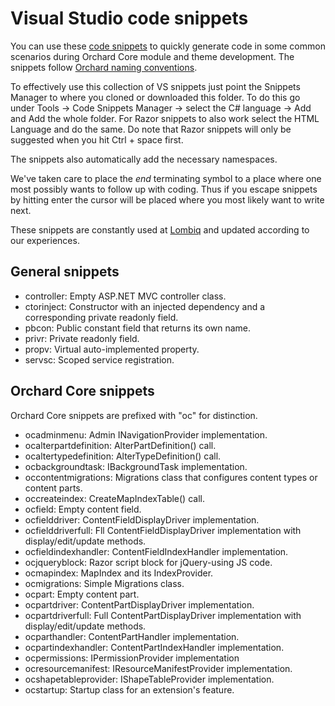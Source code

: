 # Visual Studio code snippets



You can use these [code snippets](https://docs.microsoft.com/en-us/visualstudio/ide/code-snippets) to quickly generate code in some common scenarios during Orchard Core module and theme development. The snippets follow [Orchard naming conventions](../../DevelopmentGuidelines/NamingConventions).

To effectively use this collection of VS snippets just point the Snippets Manager to where you cloned or downloaded this folder. To do this go under Tools → Code Snippets Manager → select the C# language → Add and Add the whole folder. For Razor snippets to also work select the HTML Language and do the same. Do note that Razor snippets will only be suggested when you hit Ctrl + space first.

The snippets also automatically add the necessary namespaces.

We've taken care to place the $end$ terminating symbol to a place where one most possibly wants to follow up with coding. Thus if you escape snippets by hitting enter the cursor will be placed where you most likely want to write next.

These snippets are constantly used at [Lombiq](https://lombiq.com) and updated according to our experiences.


## General snippets

- controller: Empty ASP.NET MVC controller class.
- ctorinject: Constructor with an injected dependency and a corresponding private readonly field.
- pbcon: Public constant field that returns its own name.
- privr: Private readonly field.
- propv: Virtual auto-implemented property.
- servsc: Scoped service registration.


## Orchard Core snippets

Orchard Core snippets are prefixed with "oc" for distinction.

- ocadminmenu: Admin INavigationProvider implementation.
- ocalterpartdefinition: AlterPartDefinition() call.
- ocaltertypedefinition: AlterTypeDefinition() call.
- ocbackgroundtask: IBackgroundTask implementation.
- occontentmigrations: Migrations class that configures content types or content parts.
- occreateindex: CreateMapIndexTable() call.
- ocfield: Empty content field.
- ocfielddriver: ContentFieldDisplayDriver implementation.
- ocfielddriverfull: Fll ContentFieldDisplayDriver implementation with display/edit/update methods.
- ocfieldindexhandler: ContentFieldIndexHandler implementation.
- ocjqueryblock: Razor script block for jQuery-using JS code.
- ocmapindex: MapIndex and its IndexProvider.
- ocmigrations: Simple Migrations class.
- ocpart: Empty content part.
- ocpartdriver: ContentPartDisplayDriver implementation.
- ocpartdriverfull: Full ContentPartDisplayDriver implementation with display/edit/update methods.
- ocparthandler: ContentPartHandler implementation.
- ocpartindexhandler: ContentPartIndexHandler implementation.
- ocpermissions: IPermissionProvider implementation
- ocresourcemanifest:  IResourceManifestProvider implementation.
- ocshapetableprovider: IShapeTableProvider implementation.
- ocstartup: Startup class for an extension's feature.